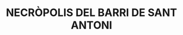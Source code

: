 ---
layout: test
title:  "NECRÒPOLIS DEL BARRI DE SANT ANTONI"
coordinates:
  - group1:
        - [1.478358488883045, 42.361701441008229]
        - [1.478339685098675, 42.36175805424687]
        - [1.47833492274404, 42.361785376480604]
        - [1.478334496013013, 42.361803057253489]
        - [1.478336632185421, 42.361831421945546]
        - [1.478344888665792, 42.361861199118707]
        - [1.478358968417967, 42.361883446521645]
        - [1.478374961937216, 42.361900774731218]
        - [1.478390996760383, 42.361916391896116]
        - [1.478406848653038, 42.361928963802612]
        - [1.478425707945185, 42.361944428277688]
        - [1.478455370714724, 42.36195851473628]
        - [1.4784920283985, 42.36196965120439]
        - [1.478530773611784, 42.361979293954349]
        - [1.478569665647768, 42.361982852984127]
        - [1.478647706639252, 42.361979324516206]
        - [1.47871384643756, 42.361958902498273]
        - [1.478763763190789, 42.361930658080077]
        - [1.478801521824668, 42.361896166640349]
        - [1.478818772325806, 42.361861403039832]
        - [1.478831664318715, 42.361837231496203]
        - [1.478846993451859, 42.361775817648713]
        - [1.478842909147824, 42.361796302538792]
        - [1.478848037202856, 42.361775070792376]
        - [1.478358996995495, 42.361701637929855]
        - [1.478358488883045, 42.361701441008229]
---